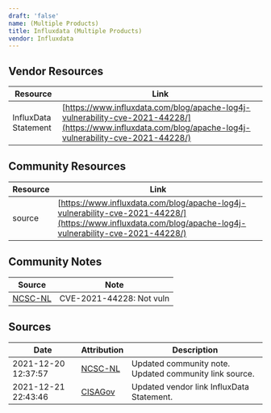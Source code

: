 ```yaml
---
draft: 'false'
name: (Multiple Products)
title: Influxdata (Multiple Products)
vendor: Influxdata
---
```


## Vendor Resources
| Resource | Link |
| --- | --- |
| InfluxData Statement | [https://www.influxdata.com/blog/apache-log4j-vulnerability-cve-2021-44228/](https://www.influxdata.com/blog/apache-log4j-vulnerability-cve-2021-44228/) |

## Community Resources
| Resource | Link |
| --- | --- |
| source | [https://www.influxdata.com/blog/apache-log4j-vulnerability-cve-2021-44228/](https://www.influxdata.com/blog/apache-log4j-vulnerability-cve-2021-44228/) |

## Community Notes
| Source | Note |
| --- | --- |
| [NCSC-NL](https://github.com/NCSC-NL/log4shell/blob/main/software/README.md) | CVE-2021-44228: Not vuln </ul> |

## Sources
| Date | Attribution | Description |
| --- | --- | --- |
| 2021-12-20 12:37:57 | [NCSC-NL](https://github.com/NCSC-NL/log4shell/blob/main/software/README.md) | Updated community note. Updated community link source.  |
| 2021-12-21 22:43:46 | [CISAGov](https://raw.githubusercontent.com/cisagov/log4j-affected-db/develop/README.md) | Updated vendor link InfluxData Statement.  |
